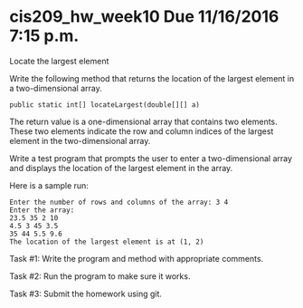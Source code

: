 # cis209_hw_week10 Due 11/16/2016 7:15 p.m. 
Locate the largest element

Write the following method that returns the location of the largest element in a two-dimensional array.

```
public static int[] locateLargest(double[][] a)
```

The return value is a one-dimensional array that contains two elements. These two elements indicate
the row and column indices of the largest element in the two-dimensional array. 

Write a test program that prompts the user to enter a two-dimensional array and displays the location of 
the largest element in the array.

Here is a sample run:

```
Enter the number of rows and columns of the array: 3 4
Enter the array:
23.5 35 2 10
4.5 3 45 3.5
35 44 5.5 9.6
The location of the largest element is at (1, 2)
```

Task #1: Write the program and method with appropriate comments.

Task #2: Run the program to make sure it works.

Task #3: Submit the homework using git.